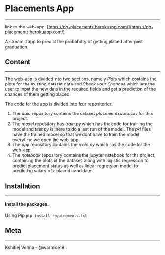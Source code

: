 # Placements App
- - - -

link to the web-app: [https://pg-placements.herokuapp.com/](https://pg-placements.herokuapp.com/)

A streamlit app to predict the probability of getting placed after post graduation. 

## Content
- - - -

The web-app is divided into two sections, namely _Plots_ which contains the plots for the existing dataset data and _Check your Chances_ which lets the user to input the new data in the required fields and get a prediction of the chances of them getting placed.

The code for the app is divided into four repositories. 
1. The _data_ repository contains the dataset _placementsdata.csv_ for this project. 
2. The _model_ repository has _train.py_ which has the code for training the model and _test.py_ is there to do a test run of the model. The _pkl_ files have the trained model so that we dont have to train the model everytime we open the web-app.
3. The _app_ repository contains the _main.py_ which has the code for the web-app.
4. The _notebook_ repository contains the jupyter notebook for the project, containing the plots of the dataset, along with logistic regression to predict placement status as well as linear regression model for predicting salary of a placed candidate.

## Installation
- - - -
#### Install the packages.
Using Pip
`pip install requirements.txt`


## Meta
- - - -
Kshitiej Verma - @warmice19 .
    

